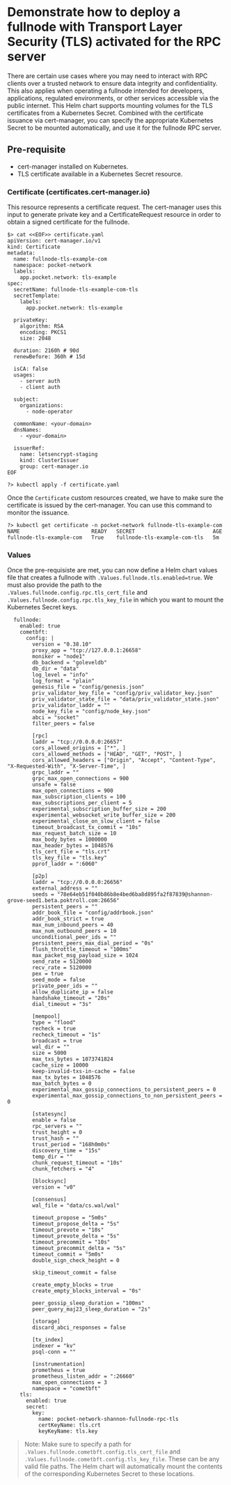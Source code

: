# Demonstrate how to deploy a fullnode with Transport Layer Security (TLS) activated for the RPC server

There are certain use cases where you may need to interact with RPC clients over a trusted network to ensure data integrity and confidentiality. This also applies when operating a fullnode intended for developers, applications, regulated environments, or other services accessible via the public internet. This Helm chart supports mounting volumes for the TLS certificates from a Kubernetes Secret. Combined with the certificate issuance via cert-manager, you can specify the appropriate Kubernetes Secret to be mounted automatically, and use it for the fullnode RPC server.

## Pre-requisite
* cert-manager installed on Kubernetes.
* TLS certificate available in a Kubernetes Secret resource.

### Certificate (certificates.cert-manager.io)

This resource represents a certificate request. The cert-manager uses this input to generate private key and a CertificateRequest resource in order to obtain a signed certificate for the fullnode.

```
$> cat <<EOF>> certificate.yaml
apiVersion: cert-manager.io/v1
kind: Certificate
metadata:
  name: fullnode-tls-example-com
  namespace: pocket-network
  labels:
    app.pocket.network: tls-example
spec:
  secretName: fullnode-tls-example-com-tls
  secretTemplate:
    labels:
      app.pocket.network: tls-example

  privateKey:
    algorithm: RSA
    encoding: PKCS1
    size: 2048

  duration: 2160h # 90d
  renewBefore: 360h # 15d

  isCA: false
  usages:
    - server auth
    - client auth

  subject:
    organizations:
      - node-operator

  commonName: <your-domain>
  dnsNames:
    - <your-domain>

  issuerRef:
    name: letsencrypt-staging
    kind: ClusterIssuer
    group: cert-manager.io
EOF

?> kubectl apply -f certificate.yaml
```

Once the `Certificate` custom resources created, we have to make sure the certificate is issued by the cert-manager. You can use this command to monitor the issuance.
```
?> kubectl get certificate -n pocket-network fullnode-tls-example-com
NAME                       READY   SECRET                         AGE
fullnode-tls-example-com   True    fullnode-tls-example-com-tls   5m
```

### Values

Once the pre-requisiste are met, you can now define a Helm chart values file that creates a fullnode with `.Values.fullnode.tls.enabled=true`. We must also provide the path to the `.Values.fullnode.config.rpc.tls_cert_file` and `.Values.fullnode.config.rpc.tls_key_file` in which you want to mount the Kubernetes Secret keys.

```
  fullnode:
    enabled: true
    cometbft:
      config: |
        version = "0.38.10"
        proxy_app = "tcp://127.0.0.1:26658"
        moniker = "node1"
        db_backend = "goleveldb"
        db_dir = "data"
        log_level = "info"
        log_format = "plain"
        genesis_file = "config/genesis.json"
        priv_validator_key_file = "config/priv_validator_key.json"
        priv_validator_state_file = "data/priv_validator_state.json"
        priv_validator_laddr = ""
        node_key_file = "config/node_key.json"
        abci = "socket"
        filter_peers = false

        [rpc]
        laddr = "tcp://0.0.0.0:26657"
        cors_allowed_origins = ["*", ]
        cors_allowed_methods = ["HEAD", "GET", "POST", ]
        cors_allowed_headers = ["Origin", "Accept", "Content-Type", "X-Requested-With", "X-Server-Time", ]
        grpc_laddr = ""
        grpc_max_open_connections = 900
        unsafe = false
        max_open_connections = 900
        max_subscription_clients = 100
        max_subscriptions_per_client = 5
        experimental_subscription_buffer_size = 200
        experimental_websocket_write_buffer_size = 200
        experimental_close_on_slow_client = false
        timeout_broadcast_tx_commit = "10s"
        max_request_batch_size = 10
        max_body_bytes = 1000000
        max_header_bytes = 1048576
        tls_cert_file = "tls.crt"
        tls_key_file = "tls.key"
        pprof_laddr = ":6060"

        [p2p]
        laddr = "tcp://0.0.0.0:26656"
        external_address = ""
        seeds = "78e64eb51f040b86b8e4bed6ba8d895fa2f87839@shannon-grove-seed1.beta.poktroll.com:26656"
        persistent_peers = ""
        addr_book_file = "config/addrbook.json"
        addr_book_strict = true
        max_num_inbound_peers = 40
        max_num_outbound_peers = 10
        unconditional_peer_ids = ""
        persistent_peers_max_dial_period = "0s"
        flush_throttle_timeout = "100ms"
        max_packet_msg_payload_size = 1024
        send_rate = 5120000
        recv_rate = 5120000
        pex = true
        seed_mode = false
        private_peer_ids = ""
        allow_duplicate_ip = false
        handshake_timeout = "20s"
        dial_timeout = "3s"

        [mempool]
        type = "flood"
        recheck = true
        recheck_timeout = "1s"
        broadcast = true
        wal_dir = ""
        size = 5000
        max_txs_bytes = 1073741824
        cache_size = 10000
        keep-invalid-txs-in-cache = false
        max_tx_bytes = 1048576
        max_batch_bytes = 0
        experimental_max_gossip_connections_to_persistent_peers = 0
        experimental_max_gossip_connections_to_non_persistent_peers = 0

        [statesync]
        enable = false
        rpc_servers = ""
        trust_height = 0
        trust_hash = ""
        trust_period = "168h0m0s"
        discovery_time = "15s"
        temp_dir = ""
        chunk_request_timeout = "10s"
        chunk_fetchers = "4"

        [blocksync]
        version = "v0"

        [consensus]
        wal_file = "data/cs.wal/wal"

        timeout_propose = "5m0s"
        timeout_propose_delta = "5s"
        timeout_prevote = "10s"
        timeout_prevote_delta = "5s"
        timeout_precommit = "10s"
        timeout_precommit_delta = "5s"
        timeout_commit = "5m0s"
        double_sign_check_height = 0

        skip_timeout_commit = false

        create_empty_blocks = true
        create_empty_blocks_interval = "0s"

        peer_gossip_sleep_duration = "100ms"
        peer_query_maj23_sleep_duration = "2s"

        [storage]
        discard_abci_responses = false

        [tx_index]
        indexer = "kv"
        psql-conn = ""

        [instrumentation]
        prometheus = true
        prometheus_listen_addr = ":26660"
        max_open_connections = 3
        namespace = "cometbft"
    tls:
      enabled: true
      secret:
        key:
          name: pocket-network-shannon-fullnode-rpc-tls
          certKeyName: tls.crt
          keyKeyName: tls.key

```
> Note: Make sure to specify a path for `.Values.fullnode.cometbft.config.tls_cert_file` and `.Values.fullnode.cometbft.config.tls_key_file`. These can be any valid file paths. The Helm chart will automatically mount the contents of the corresponding Kubernetes Secret to these locations.

